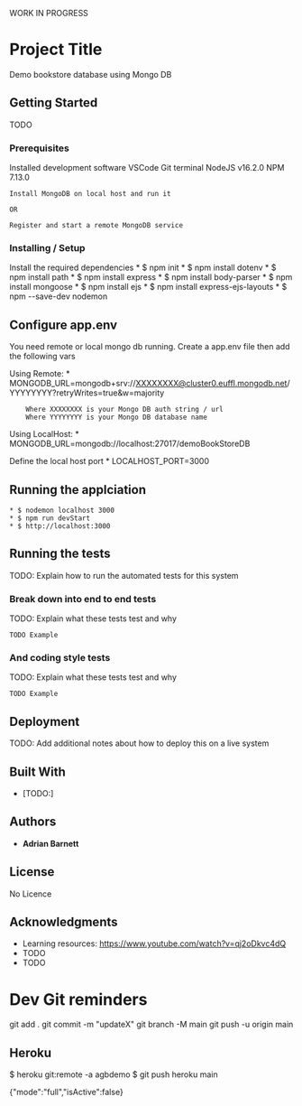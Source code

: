 WORK IN PROGRESS

# Project Title

Demo bookstore database using Mongo DB


## Getting Started

TODO


### Prerequisites

Installed development software
    VSCode
    Git terminal
    NodeJS v16.2.0
    NPM 7.13.0

    Install MongoDB on local host and run it 
    
    OR 
    
    Register and start a remote MongoDB service



### Installing / Setup

Install the required dependencies
	* $ npm init
	* $ npm install dotenv
	* $ npm install path
	* $ npm install express
	* $ npm install body-parser
	* $ npm install mongoose
    * $ npm install ejs
    * $ npm install express-ejs-layouts
    * $ npm --save-dev nodemon


## Configure app.env

You need remote or local mongo db running. Create a app.env file then add the following vars

Using Remote:
    * MONGODB_URL=mongodb+srv://XXXXXXXX@cluster0.euffl.mongodb.net/YYYYYYYY?retryWrites=true&w=majority

        Where XXXXXXXX is your Mongo DB auth string / url
        Where YYYYYYYY is your Mongo DB database name

Using LocalHost: 
    * MONGODB_URL=mongodb://localhost:27017/demoBookStoreDB


Define the local host port
    * LOCALHOST_PORT=3000

    


## Running the applciation

	* $ nodemon localhost 3000
    * $ npm run devStart
	* $ http://localhost:3000


## Running the tests

TODO:  Explain how to run the automated tests for this system


### Break down into end to end tests

TODO:  Explain what these tests test and why

```
TODO Example
```

### And coding style tests

TODO:  Explain what these tests test and why

```
TODO Example
```

## Deployment

TODO:  Add additional notes about how to deploy this on a live system

## Built With

* [TODO:]

## Authors

* **Adrian Barnett**

## License

No Licence

## Acknowledgments

* Learning resources: https://www.youtube.com/watch?v=qj2oDkvc4dQ
* TODO
* TODO


# Dev Git reminders
git add .
git commit -m "updateX"
git branch -M main
git push -u origin main

## Heroku
$ heroku git:remote -a agbdemo
$ git push heroku main

{"mode":"full","isActive":false}
